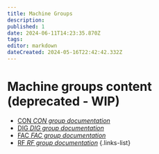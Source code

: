 ```yaml
---
title: Machine Groups
description: 
published: 1
date: 2024-06-11T14:23:35.870Z
tags: 
editor: markdown
dateCreated: 2024-05-16T22:42:42.332Z
---
```


# Machine groups content (deprecated - WIP)

- [CON *CON group documentation*](/Machine/Groups/CON)
- [DIG *DIG group documentation*](/Machine/Groups/DIG)
- [FAC *FAC group documentation*](/Machine/Groups/FAC/fac_page)
- [RF *RF group documentation*](/Machine/Groups/RF)
{.links-list}
